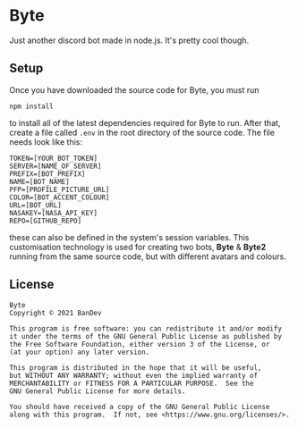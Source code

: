 # Byte
Just another discord bot made in node.js. It's pretty cool though.

## Setup
Once you have downloaded the source code for Byte, you must run 
```
npm install
```
to install all of the latest dependencies required for Byte to run. After that, create a file called `.env` in the root directory of the source code. The file needs look like this:
```
TOKEN=[YOUR_BOT_TOKEN]
SERVER=[NAME_OF_SERVER]
PREFIX=[BOT_PREFIX]
NAME=[BOT_NAME]
PFP=[PROFILE_PICTURE_URL]
COLOR=[BOT_ACCENT_COLOUR]
URL=[BOT_URL]
NASAKEY=[NASA_API_KEY]
REPO=[GITHUB_REPO]
```
these can also be defined in the system's session variables. This customisation technology is used for creating two bots, **Byte** & **Byte2** running from the same source code, but with different avatars and colours. 
## License
```
Byte
Copyright © 2021 BanDev

This program is free software: you can redistribute it and/or modify
it under the terms of the GNU General Public License as published by
the Free Software Foundation, either version 3 of the License, or
(at your option) any later version.

This program is distributed in the hope that it will be useful,
but WITHOUT ANY WARRANTY; without even the implied warranty of
MERCHANTABILITY or FITNESS FOR A PARTICULAR PURPOSE.  See the
GNU General Public License for more details.

You should have received a copy of the GNU General Public License
along with this program.  If not, see <https://www.gnu.org/licenses/>.
```
